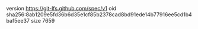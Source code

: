 version https://git-lfs.github.com/spec/v1
oid sha256:8ab1209e5fd36b6d35e1cf85b2378cad8bd91ede14b77916ee5cd1b4baf5ee37
size 7659
